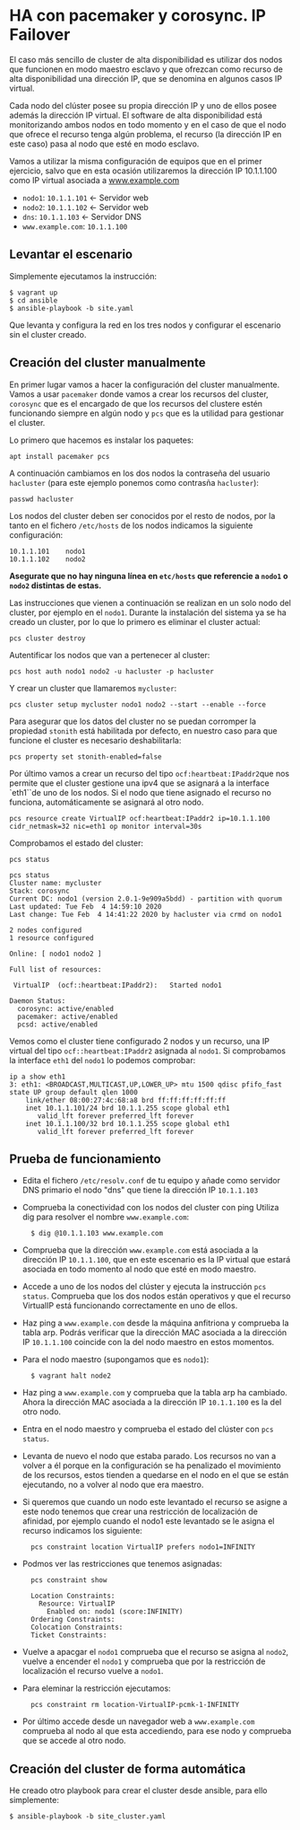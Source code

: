 # HA con pacemaker y corosync. IP Failover

El caso más sencillo de cluster de alta disponibilidad es utilizar dos nodos que funcionen en modo maestro esclavo y que ofrezcan como recurso de alta disponibilidad una dirección IP, que se denomina en algunos casos IP virtual.

Cada nodo del clúster posee su propia dirección IP y uno de ellos posee además la dirección IP virtual. El software de alta disponibilidad está monitorizando ambos nodos en todo momento y en el caso de que el nodo que ofrece el recurso tenga algún problema, el recurso (la dirección IP en este caso) pasa al nodo que esté en modo esclavo.

Vamos a utilizar la misma configuración de equipos que en el primer ejercicio, salvo que en esta ocasión utilizaremos la dirección IP 10.1.1.100 como IP virtual asociada a www.example.com

* `nodo1`: `10.1.1.101` <- Servidor web
* `nodo2`: `10.1.1.102` <- Servidor web
* `dns`: `10.1.1.103` <- Servidor DNS
* `www.example.com`: `10.1.1.100`

## Levantar el escenario

Simplemente ejecutamos la instrucción:

    $ vagrant up
    $ cd ansible
    $ ansible-playbook -b site.yaml

Que levanta y configura la red en los tres nodos y configurar el escenario sin el cluster creado.

## Creación del cluster manualmente

En primer lugar vamos a hacer la configuración del cluster manualmente. Vamos a usar `pacemaker` donde vamos a crear los recursos del cluster, `corosync` que es el encargado de que los recursos del clustere estén funcionando siempre en algún nodo y `pcs` que es la utilidad para gestionar el cluster.

Lo primero que hacemos es instalar los paquetes:

    apt install pacemaker pcs

A continuación cambiamos en los dos nodos la contraseña del usuario `hacluster` (para este ejemplo ponemos como contrasña `hacluster`):

    passwd hacluster

Los nodos del cluster deben ser conocidos por el resto de nodos, por la tanto en el fichero `/etc/hosts` de los nodos indicamos la siguiente configuración:

    10.1.1.101    nodo1
    10.1.1.102    nodo2

**Asegurate que no hay ninguna línea en `etc/hosts` que referencie a `nodo1` o `nodo2` distintas de estas.**


Las instrucciones que vienen a continuación se realizan en un solo nodo del cluster, por ejemplo en el `nodo1`. 
Durante la instalación del sistema ya se ha creado un cluster, por lo que lo primero es eliminar el cluster actual:

    pcs cluster destroy

Autentificar los nodos que van a pertenecer al cluster:

    pcs host auth nodo1 nodo2 -u hacluster -p hacluster

Y crear un cluster que llamaremos `mycluster`:

    pcs cluster setup mycluster nodo1 nodo2 --start --enable --force

Para asegurar que los datos del cluster no se puedan corromper la propiedad `stonith` está habilitada por defecto, en nuestro caso para que funcione el cluster es necesario deshabilitarla:

    pcs property set stonith-enabled=false

Por último vamos a crear un recurso del tipo `ocf:heartbeat:IPaddr2`que nos permite que el cluster gestione una ipv4 que se asignará a la interface `eth1``de uno de los nodos. Si el nodo que tiene asignado el recurso no funciona, automáticamente se asignará al otro nodo.

    pcs resource create VirtualIP ocf:heartbeat:IPaddr2 ip=10.1.1.100 cidr_netmask=32 nic=eth1 op monitor interval=30s

Comprobamos el estado del cluster:

    pcs status

    pcs status
    Cluster name: mycluster
    Stack: corosync
    Current DC: nodo1 (version 2.0.1-9e909a5bdd) - partition with quorum
    Last updated: Tue Feb  4 14:59:10 2020
    Last change: Tue Feb  4 14:41:22 2020 by hacluster via crmd on nodo1

    2 nodes configured
    1 resource configured

    Online: [ nodo1 nodo2 ]

    Full list of resources:

     VirtualIP	(ocf::heartbeat:IPaddr2):	Started nodo1

    Daemon Status:
      corosync: active/enabled
      pacemaker: active/enabled
      pcsd: active/enabled

Vemos como el cluster tiene configurado 2 nodos y un recurso, una IP virtual del tipo `ocf::heartbeat:IPaddr2` asignada al `nodo1`.
Si comprobamos la interface `eth1` del `nodo1` lo podemos comprobar:

    ip a show eth1
    3: eth1: <BROADCAST,MULTICAST,UP,LOWER_UP> mtu 1500 qdisc pfifo_fast state UP group default qlen 1000
        link/ether 08:00:27:4c:68:a8 brd ff:ff:ff:ff:ff:ff
        inet 10.1.1.101/24 brd 10.1.1.255 scope global eth1
           valid_lft forever preferred_lft forever
        inet 10.1.1.100/32 brd 10.1.1.255 scope global eth1
           valid_lft forever preferred_lft forever

## Prueba de funcionamiento

* Edita el fichero `/etc/resolv.conf` de tu equipo y añade como servidor DNS primario el nodo "dns" que tiene la dirección IP `10.1.1.103`
* Comprueba la conectividad con los nodos del cluster con ping Utiliza dig para resolver el nombre `www.example.com`:

        $ dig @10.1.1.103 www.example.com

* Comprueba que la dirección `www.example.com` está asociada a la dirección IP `10.1.1.100`, que en este escenario es la IP virtual que estará asociada en todo momento al nodo que esté en modo maestro.
* Accede a uno de los nodos del clúster y ejecuta la instrucción `pcs status`. Comprueba que los dos nodos están operativos y que el recurso
VirtualIP está funcionando correctamente en uno de ellos.
* Haz ping a `www.example.com` desde la máquina anfitriona y comprueba la tabla arp. Podrás verificar que la dirección MAC asociada a la dirección IP `10.1.1.100` coincide con la del nodo maestro en estos momentos.
* Para el nodo maestro (supongamos que es `nodo1`):

        $ vagrant halt node2

* Haz ping a `www.example.com` y comprueba que la tabla arp ha cambiado. Ahora la dirección MAC asociada a la dirección IP `10.1.1.100` es la del otro nodo.
* Entra en el nodo maestro y comprueba el estado del clúster con `pcs status`.
* Levanta de nuevo el nodo que estaba parado. Los recursos no van a volver a él porque en la configuración se ha penalizado el movimiento de los recursos, estos tienden a quedarse en el nodo en el que se están ejecutando, no a volver al nodo que era maestro.
* Si queremos que cuando un nodo este levantado el recurso se asigne a este nodo tenemos que crear una restricción de localización de afinidad, por ejemplo cuando el nodo1 este levantado se le asigna el recurso indicamos los siguiente:

        pcs constraint location VirtualIP prefers nodo1=INFINITY

* Podmos ver las restricciones que tenemos asignadas:

        pcs constraint show
        
        Location Constraints:
          Resource: VirtualIP
            Enabled on: nodo1 (score:INFINITY)
        Ordering Constraints:
        Colocation Constraints:
        Ticket Constraints:

* Vuelve a apacgar el `nodo1` comprueba que el recurso se asigna al `nodo2`, vuelve a encender el `nodo1` y comprueba que por la restricción de localización el recurso vuelve a `nodo1`.

* Para eleminar la restricción ejecutamos:

        pcs constraint rm location-VirtualIP-pcmk-1-INFINITY

* Por último accede desde un navegador web a `www.example.com` comprueba al nodo al que esta accediendo, para ese nodo y comprueba que se accede al otro nodo.

## Creación del cluster de forma automática

He creado otro playbook para crear el cluster desde ansible, para ello simplemente:

    $ ansible-playbook -b site_cluster.yaml